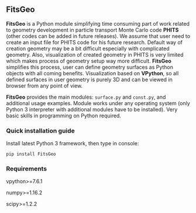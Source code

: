 ## FitsGeo

**FitsGeo** is a Python module simplifying time consuming part of work related 
to geometry development in particle transport Monte Carlo code **PHITS** (other
codes can be added in future releases). We assume that user need to create an
input file for PHITS code for his future research. Default way of creation
geometry may be a bit difficult especially with complicated geometry.
Also, visualization of created geometry in PHITS is very limited which makes
process of geometry setup way more difficult. **FitsGeo** simplifies this
process, user can define geometry surfaces as Python objects with all coming
benefits. Visualization based on **VPython**, so all defined surfaces in user
geometry is purely 3D and can be viewed in browser from any point of view.

**FitsGeo** provides the main modules: `surface.py` and `const.py`,
and additional usage examples. Module works under any operating system
(only Python 3 interpreter with additional modules have to be installed).
Very basic skills in programming on Python required.

### Quick installation guide

Install latest Python 3 framework, then type in console:

    pip install FitsGeo

### Requirements

vpython>=7.6.1

numpy>=1.16.2

scipy>=1.2.2

